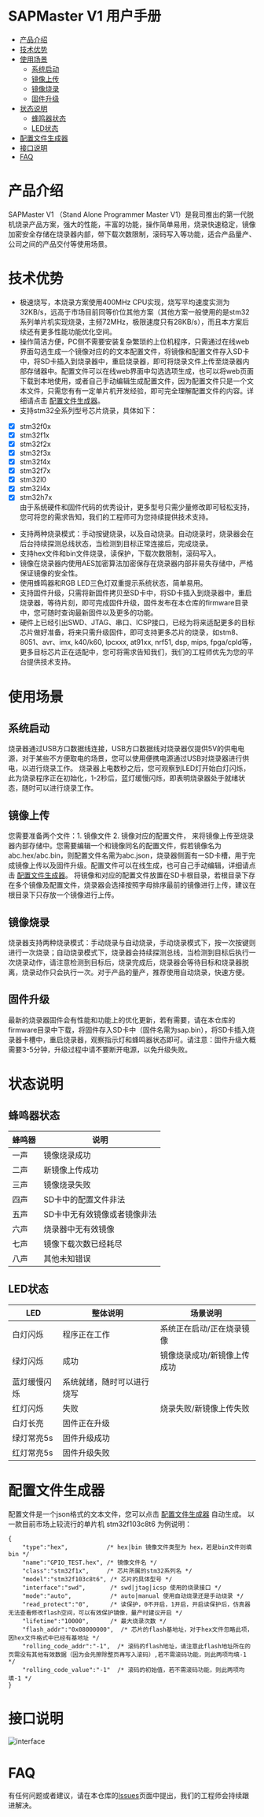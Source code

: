 # SAPMaster V1 用户手册
* [产品介绍](#产品介绍) 
* [技术优势](#技术优势)
* [使用场景](#使用场景)
    * [系统启动](#系统启动)
    * [镜像上传](#镜像上传)
    * [镜像烧录](#镜像烧录)
    * [固件升级](#固件升级)
* [状态说明](#状态说明)
    * [蜂鸣器状态](#蜂鸣器状态)
    * [LED状态](#led状态)
* [配置文件生成器](#配置文件生成器)
* [接口说明](#接口说明)
* [FAQ](#faq)

# 产品介绍
SAPMaster V1 （Stand Alone Programmer Master V1）是我司推出的第一代脱机烧录产品方案，强大的性能，丰富的功能，操作简单易用，烧录快速稳定，镜像加密安全存储在烧录器内部，带下载次数限制，滚码写入等功能，适合产品量产、公司之间的产品交付等使用场景。
# 技术优势
- 极速烧写，本烧录方案使用400MHz CPU实现，烧写平均速度实测为32KB/s，远高于市场目前同等价位其他方案（其他方案一般使用的是stm32系列单片机实现烧录，主频72MHz，极限速度只有28KB/s），而且本方案后续还有更多性能功能优化空间。
- 操作简洁方便，PC侧不需要安装复杂繁琐的上位机程序，只需通过在线web界面勾选生成一个镜像对应的的文本配置文件，将镜像和配置文件存入SD卡中，将SD卡插入到烧录器中，重启烧录器，即可将烧录文件上传至烧录器内部存储器中。配置文件可以在线web界面中勾选选项生成，也可以将web页面下载到本地使用，或者自己手动编辑生成配置文件，因为配置文件只是一个文本文件，只需您有有一定单片机开发经验，即可完全理解配置文件的内容。详细请点击 [配置文件生成器](https://wuxx.github.io/SAPMaster/)。
- 支持stm32全系列型号芯片烧录，具体如下：  
- [x]   stm32f0x  
- [x]   stm32f1x  
- [x]   stm32f2x  
- [x]   stm32f3x  
- [x]   stm32f4x  
- [x]   stm32f7x  
- [x]   stm32l0  
- [x]   stm32l4x  
- [x]   stm32h7x  
由于系统硬件和固件代码的优秀设计，更多型号只需少量修改即可轻松支持，您可将您的需求告知，我们的工程师可为您持续提供技术支持。
- 支持两种烧录模式：手动按键烧录，以及自动烧录。自动烧录时，烧录器会在后台持续探测总线状态，当检测到目标正常连接后，完成烧录。
- 支持hex文件和bin文件烧录，读保护，下载次数限制，滚码写入。
- 镜像在烧录器内使用AES加密算法加密保存在烧录器内部非易失存储中，严格保证镜像的安全性。
- 使用蜂鸣器和RGB LED三色灯双重提示系统状态，简单易用。
- 支持固件升级，只需将新固件拷贝至SD卡中，将SD卡插入到烧录器中，重启烧录器，等待片刻，即可完成固件升级，固件发布在本仓库的firmware目录中，您可随时查询最新固件以及更多的功能。
- 硬件上已经引出SWD、JTAG、串口、ICSP接口，已经为将来适配更多的目标芯片做好准备，将来只需升级固件，即可支持更多芯片的烧录，如stm8、8051、avr、imx, k40/k60, lpcxxx, at91xx, nrf51, dsp, mips, fpga/cpld等，更多目标芯片正在适配中，您可将需求告知我们，我们的工程师优先为您的平台提供技术支持。

# 使用场景
## 系统启动
烧录器通过USB方口数据线连接，USB方口数据线对烧录器仅提供5V的供电电源，对于某些不方便取电的场景，您可以使用便携电源通过USB对烧录器进行供电，以进行烧录工作。
烧录器上电数秒之后，您可观察到LED灯开始白灯闪烁，此为烧录程序正在初始化，1-2秒后，蓝灯缓慢闪烁，即表明烧录器处于就绪状态，随时可以进行烧录工作。
## 镜像上传
您需要准备两个文件：1. 镜像文件 2. 镜像对应的配置文件， 来将镜像上传至烧录器内部存储中。您需要编辑一个和镜像同名的配置文件，假若镜像名为abc.hex/abc.bin，则配置文件名需为abc.json，烧录器侧面有一SD卡槽，用于完成镜像上传以及固件升级。配置文件可以在线生成，也可自己手动编辑，详细请点击 [配置文件生成器](https://wuxx.github.io/SAPMaster/)。
将镜像和对应的配置文件放置在SD卡根目录，若根目录下存在多个镜像及配置文件，烧录器会选择按照字母排序最前的镜像进行上传，建议在根目录下只存放一个镜像进行上传。


## 镜像烧录
烧录器支持两种烧录模式：手动烧录与自动烧录，手动烧录模式下，按一次按键则进行一次烧录；自动烧录模式下，烧录器会持续探测总线，当检测到目标后执行一次烧录动作，请注意检测到目标后，烧录完成后，烧录器会等待目标和烧录器脱离，烧录动作只会执行一次。对于产品的量产，推荐使用自动烧录，快速方便。
## 固件升级
最新的烧录器固件会有性能和功能上的优化更新，若有需要，请在本仓库的firmware目录中下载，将固件存入SD卡中（固件名需为sap.bin），将SD卡插入烧录器卡槽中，重启烧录器，观察指示灯和蜂鸣器状态即可。请注意：固件升级大概需要3-5分钟，升级过程中请不要断开电源，以免升级失败。



# 状态说明
## 蜂鸣器状态
蜂鸣器 | 说明
---|---
一声 | 镜像烧录成功
二声 | 新镜像上传成功
三声 | 镜像烧录失败
四声 | SD卡中的配置文件非法
五声 | SD卡中无有效镜像或者镜像非法
六声 | 烧录器中无有效镜像
七声 | 镜像下载次数已经耗尽
八声 | 其他未知错误

## LED状态
LED   | 整体说明| 场景说明
---       |---      |---      |
白灯闪烁  | 程序正在工作      |系统正在启动/正在烧录镜像
绿灯闪烁  | 成功    | 镜像烧录成功/新镜像上传成功
蓝灯缓慢闪烁|系统就绪，随时可以进行烧写|
红灯闪烁  | 失败    | 烧录失败/新镜像上传失败|
白灯长亮  | 固件正在升级|
绿灯常亮5s|固件升级成功
红灯常亮5s|固件升级失败
# 配置文件生成器
配置文件是一个json格式的文本文件，您可以点击
[配置文件生成器](https://wuxx.github.io/SAPMaster/)
自动生成。
以一款目前市场上较流行的单片机 stm32f103c8t6 为例说明：
```
{
    "type":"hex",           /* hex|bin 镜像文件类型为 hex，若是bin文件则填bin */
    "name":"GPIO_TEST.hex", /* 镜像文件名 */
    "class":"stm32f1x",     /* 芯片所属的stm32系列名 */
    "model":"stm32f103c8t6", /* 芯片的具体型号 */
    "interface":"swd",       /* swd|jtag|icsp 使用的烧录接口 */
    "mode":"auto",           /* auto|manual 使用自动烧录还是手动烧录 */
    "read_protect":"0",      /* 读保护，0不开启，1开启，开启读保护后，仿真器无法查看修改flash空间，可以有效保护镜像，量产时建议开启 */
    "lifetime":"10000",      /* 最大烧录次数 */
    "flash_addr":"0x08000000",  /* 芯片的flash基地址，对于hex文件忽略此项，因hex文件格式中已经有基地址 */
    "rolling_code_addr":"-1",  /* 滚码的flash地址，请注意此flash地址所在的页需没有其他有效数据（因为会先擦除整页再写入滚码）,若不需滚码功能，则此两项均填-1 */
    "rolling_code_value":"-1"  /* 滚码的初始值，若不需滚码功能，则此两项均填-1 */
}
```
# 接口说明
![interface](https://github.com/wuxx/SAPMaster/blob/master/doc/interface.png)

# FAQ
有任何问题或者建议，请在本仓库的[Issues](https://github.com/wuxx/SAPMaster/issues)页面中提出，我们的工程师会持续跟进解决。